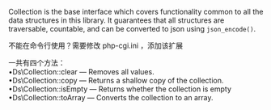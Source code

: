 Collection is the base interface which covers functionality common to all the data structures in this library. It guarantees that all structures are traversable, countable, and can be converted to json using `json_encode()`. 

不能在命令行使用？需要修改 php-cgi.ini ，添加该扩展

一共有四个方法：  
•Ds\Collection::clear — Removes all values.  
•Ds\Collection::copy — Returns a shallow copy of the collection.  
•Ds\Collection::isEmpty — Returns whether the collection is empty  
•Ds\Collection::toArray — Converts the collection to an array.  


